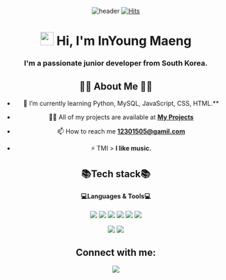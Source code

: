 <div align="center">
  
![header](https://capsule-render.vercel.app/api?type=shark&color=FFA7A7&height=120&section=header)
[![Hits](https://hits.seeyoufarm.com/api/count/incr/badge.svg?url=https%3A%2F%2Fgithub.com%2Fmaeng-in-young&count_bg=%2376E125&title_bg=%23163374&icon=apple.svg&icon_color=%23E7E7E7&title=hits&edge_flat=false)](https://hits.seeyoufarm.com)
  
  
  
<h1 align="center"><img src="https://raw.githubusercontent.com/MartinHeinz/MartinHeinz/master/wave.gif" width="30px"> Hi, I'm InYoung Maeng</h1>
<h3 align="center">I'm a passionate junior developer from South Korea.</h3>

## 🙋‍♂️ About Me 🙋‍♂️

- 🌱 I’m currently learning Python, MySQL, JavaScript, CSS, HTML.**

- 👨‍💻 All of my projects are available at **[My Projects](https://github.com/maeng-in-young?tab=projects)**

- 📫 How to reach me **12301505@gamil.com**

- ⚡ TMI >  **I like music.**


## 📚Tech stack📚 
<h4 align="center"> 💻Languages & Tools💻 </h4>

 
<img src="https://img.shields.io/badge/python-3670A0?style=for-the-badge&logo=python&logoColor=ffdd54">
<img src="https://img.shields.io/badge/MySQL-4479A1?style=for-the-badge&logo=MySQL&logoColor=white">
<img src="https://img.shields.io/badge/JAVA-007396?style=for-the-badge&logo=java&logoColor=white">
<img src="https://img.shields.io/badge/javascript-F7DF1E?style=for-the-badge&logo=javascript&logoColor=white">
<img src="https://img.shields.io/badge/html5-E34F26?style=for-the-badge&logo=html5&logoColor=white">
<img src="https://img.shields.io/badge/css3-1572B6?style=for-the-badge&logo=css3&logoColor=white"></p>
<img src="https://img.shields.io/badge/Visual%20Studio-5C2D91.svg?style=for-the-badge&logo=visual-studio&logoColor=white">
<img src="https://img.shields.io/badge/github-181717?style=for-the-badge&logo=github&logoColor=white">
</p>
</p>


## Connect with me:
<p align="left">

<a href = "https://www.instagram.com/in_zerooo/"><img src="https://img.icons8.com/fluent/48/000000/instagram-new.png"/></a>
  
</div>
